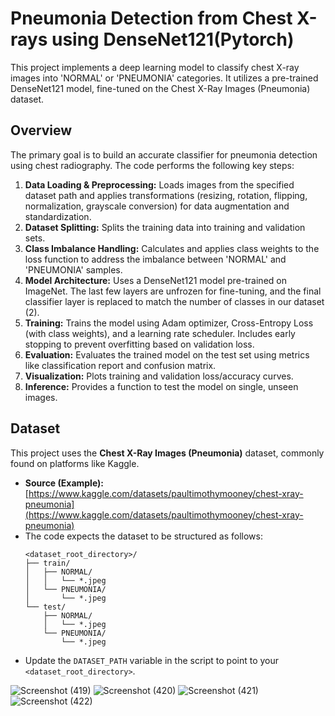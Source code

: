 # Pneumonia Detection from Chest X-rays using DenseNet121(Pytorch)

This project implements a deep learning model to classify chest X-ray images into 'NORMAL' or 'PNEUMONIA' categories. It utilizes a pre-trained DenseNet121 model, fine-tuned on the Chest X-Ray Images (Pneumonia) dataset.

## Overview

The primary goal is to build an accurate classifier for pneumonia detection using chest radiography. The code performs the following key steps:

1.  **Data Loading & Preprocessing:** Loads images from the specified dataset path and applies transformations (resizing, rotation, flipping, normalization, grayscale conversion) for data augmentation and standardization.
2.  **Dataset Splitting:** Splits the training data into training and validation sets.
3.  **Class Imbalance Handling:** Calculates and applies class weights to the loss function to address the imbalance between 'NORMAL' and 'PNEUMONIA' samples.
4.  **Model Architecture:** Uses a DenseNet121 model pre-trained on ImageNet. The last few layers are unfrozen for fine-tuning, and the final classifier layer is replaced to match the number of classes in our dataset (2).
5.  **Training:** Trains the model using Adam optimizer, Cross-Entropy Loss (with class weights), and a learning rate scheduler. Includes early stopping to prevent overfitting based on validation loss.
6.  **Evaluation:** Evaluates the trained model on the test set using metrics like classification report and confusion matrix.
7.  **Visualization:** Plots training and validation loss/accuracy curves.
8.  **Inference:** Provides a function to test the model on single, unseen images.

## Dataset

This project uses the **Chest X-Ray Images (Pneumonia)** dataset, commonly found on platforms like Kaggle.

* **Source (Example):** [https://www.kaggle.com/datasets/paultimothymooney/chest-xray-pneumonia](https://www.kaggle.com/datasets/paultimothymooney/chest-xray-pneumonia)
* The code expects the dataset to be structured as follows:
    ```
    <dataset_root_directory>/
    ├── train/
    │   ├── NORMAL/
    │   │   └── *.jpeg
    │   └── PNEUMONIA/
    │       └── *.jpeg
    └── test/
        ├── NORMAL/
        │   └── *.jpeg
        └── PNEUMONIA/
            └── *.jpeg
    ```
* Update the `DATASET_PATH` variable in the script to point to your `<dataset_root_directory>`.


![Screenshot (419)](https://github.com/user-attachments/assets/7e9b23c4-1c70-42fc-9b3d-3dcf7dac5d29)
![Screenshot (420)](https://github.com/user-attachments/assets/27a555b0-1509-46cc-8bcb-56975ddcd36f)
![Screenshot (421)](https://github.com/user-attachments/assets/6c7707c9-43f8-46ae-86c1-dec134e8331a)
![Screenshot (422)](https://github.com/user-attachments/assets/629934f6-8fa7-4215-9df9-4cd8c5984ee1)




